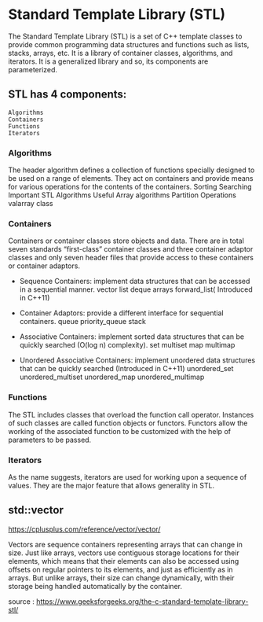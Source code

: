 # Standard Template Library (STL)

The Standard Template Library (STL) is a set of C++ template classes to provide common programming data structures and functions such as lists, stacks, arrays, etc. 
It is a library of container classes, algorithms, and iterators. 
It is a generalized library and so, its components are parameterized. 

## STL has 4 components:

	Algorithms
	Containers
	Functions
	Iterators

### Algorithms

The header algorithm defines a collection of functions specially designed to be used on a range of elements. 
They act on containers and provide means for various operations for the contents of the containers.
	Sorting
	Searching
	Important STL Algorithms
	Useful Array algorithms
	Partition Operations
	valarray class

### Containers

Containers or container classes store objects and data. 
There are in total seven standards “first-class” container classes and three container adaptor classes and only seven header files that provide access to these containers or container adaptors.

* Sequence Containers: implement data structures that can be accessed in a sequential manner.
		vector
		list
		deque
		arrays
		forward_list( Introduced in C++11)

* Container Adaptors: provide a different interface for sequential containers.
		queue
		priority_queue
		stack

* Associative Containers: implement sorted data structures that can be quickly searched (O(log n) complexity).
		set
		multiset
		map
		multimap

* Unordered Associative Containers: implement unordered data structures that can be quickly searched (Introduced in C++11)
		unordered_set 
		unordered_multiset
		unordered_map
		unordered_multimap

### Functions

The STL includes classes that overload the function call operator. Instances of such classes are called function objects or functors. Functors allow the working of the associated function to be customized with the help of parameters to be passed.

### Iterators

As the name suggests, iterators are used for working upon a sequence of values. They are the major feature that allows generality in STL.


## std::vector

https://cplusplus.com/reference/vector/vector/

Vectors are sequence containers representing arrays that can change in size.
Just like arrays, vectors use contiguous storage locations for their elements, which means that their elements can also be accessed using offsets on regular pointers to its elements, and just as efficiently as in arrays. 
But unlike arrays, their size can change dynamically, with their storage being handled automatically by the container.






source : https://www.geeksforgeeks.org/the-c-standard-template-library-stl/
